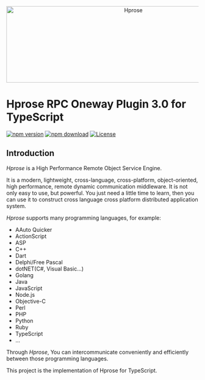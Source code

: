 <p align="center"><img src="https://hprose.com/banner.@2x.png" alt="Hprose" title="Hprose" width="650" height="200" /></p>

# Hprose RPC Oneway Plugin 3.0 for TypeScript

[![npm version](https://img.shields.io/npm/v/@hprose/rpc-plugin-oneway.svg)](https://www.npmjs.com/package/@hprose/rpc-plugin-oneway)
[![npm download](https://img.shields.io/npm/dm/@hprose/rpc-plugin-oneway.svg)](https://www.npmjs.com/package/@hprose/rpc-plugin-oneway)
[![License](https://img.shields.io/npm/l/@hprose/rpc-plugin-oneway.svg)](http://opensource.org/licenses/MIT)

## Introduction

*Hprose* is a High Performance Remote Object Service Engine.

It is a modern, lightweight, cross-language, cross-platform, object-oriented, high performance, remote dynamic communication middleware. It is not only easy to use, but powerful. You just need a little time to learn, then you can use it to construct cross language cross platform distributed application system.

*Hprose* supports many programming languages, for example:

* AAuto Quicker
* ActionScript
* ASP
* C++
* Dart
* Delphi/Free Pascal
* dotNET(C#, Visual Basic...)
* Golang
* Java
* JavaScript
* Node.js
* Objective-C
* Perl
* PHP
* Python
* Ruby
* TypeScript
* ...

Through *Hprose*, You can intercommunicate conveniently and efficiently between those programming languages.

This project is the implementation of Hprose for TypeScript.
